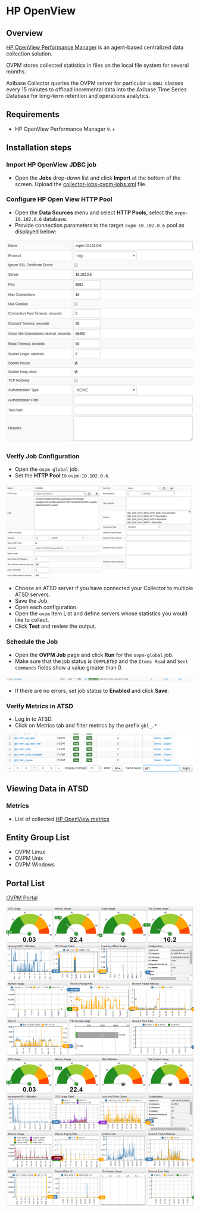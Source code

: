 # HP OpenView

## Overview

[HP OpenView Performance Manager](https://h20392.www2.hpe.com/portal/swdepot/displayProductInfo.do?productNumber=PERFMINFO) is an agent-based centralized data collection solution.

OVPM stores collected statistics in files on the local file system for several months.

Axibase Collector queries the OVPM server for particular `GLOBAL` classes every 15 minutes to offload incremental data into the Axibase Time Series Database for long-term retention and operations analytics.

## Requirements

* HP OpenView Performance Manager `9.+`

## Installation steps

### Import HP OpenView JDBC job

* Open the **Jobs** drop-down list and click **Import** at the bottom of the screen. Upload the [collector-jobs-ovpm-jobs.xml](collector-jobs-ovpm-jobs.xml) file.

### Configure HP Open View HTTP Pool

* Open the **Data Sources** menu and select **HTTP Pools**, select the `ovpm-10.102.0.6` database.
* Provide connection parameters to the target `ovpm-10.102.0.6` pool as displayed below:

![](./images/http_pool_conf.png)

### Verify Job Configuration

* Open the `ovpm-global` job.
* Set the **HTTP Pool** to `ovpm-10.102.0.6`.

![](./images/ovmp_configuration.png)

* Choose an ATSD server if you have connected your Collector to multiple ATSD servers.
* Save the Job.
* Open each configuration.
* Open the `ovpm` Item List and define servers whose statistics you would like to collect.
* Click **Test** and review the output.

<!---
![](./images/ovmp.png)
-->

### Schedule the Job

* Open the **OVPM Job** page and click **Run** for the `ovpm-global` job.
* Make sure that the job status is `COMPLETED` and the `Items Read` and `Sent commands` fields show a value greater than 0.

![](./images/ovmp-global.png)

* If there are no errors, set job status to **Enabled** and click **Save**.

### Verify Metrics in ATSD

* Log in to ATSD.
* Click on Metrics tab and filter metrics by the prefix `gbl_.*`

![](./images/metrics.png)

## Viewing Data in ATSD

### Metrics

* List of collected [HP OpenView metrics](metric-list.md)

<!--- ### Properties
* List of collected [HP OpenView properties](properties-list.md)
-->

## Entity Group List

* OVPM Linux
* OVPM Unix
* OVPM Windows

## Portal List

[OVPM Portal](https://apps.axibase.com/chartlab/f9d176ac/2/)

![](./images/ovpm_portal_linux.png "HP OpenView")
![](./images/ovpm_portal_windows.png "ovpm_portal_windows")
